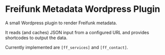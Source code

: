 # Freifunk Metadata Wordpress Plugin

A small Wordpress plugin to render Freifunk metadata.

It reads (and caches) JSON input from a configured URL and provides shortcodes to output the data.

Currently implemented are `[ff_services]` and `[ff_contact]`.


